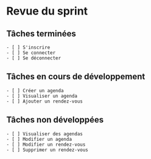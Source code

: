 # Revue du sprint

## Tâches terminées

    - [ ] S'inscrire
    - [ ] Se connecter
    - [ ] Se déconnecter

## Tâches en cours de développement

    - [ ] Créer un agenda 
    - [ ] Visualiser un agenda 
    - [ ] Ajouter un rendez-vous 

## Tâches non développées

    - [ ] Visualiser des agendas
    - [ ] Modifier un agenda 
    - [ ] Modifier un rendez-vous 
    - [ ] Supprimer un rendez-vous 
